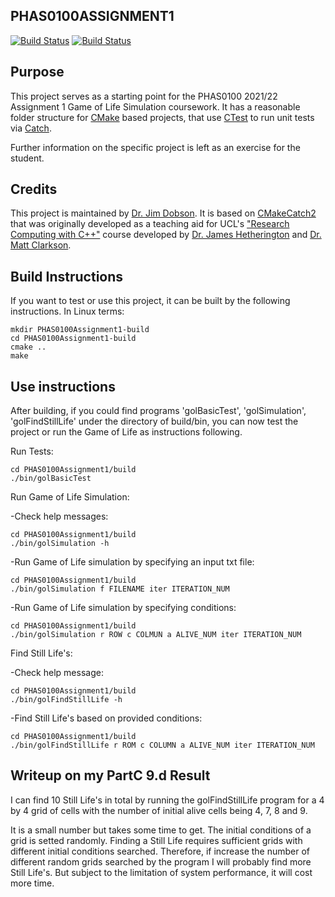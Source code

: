 PHAS0100ASSIGNMENT1
------------------

[![Build Status](https://travis-ci.com/[USERNAME]/PHAS0100Assignment1.svg?branch=master)](https://travis-ci.com/[USERNAME]/PHAS0100Assignment1)
[![Build Status](https://ci.appveyor.com/api/projects/status/[APPVEYOR_ID]/branch/master)](https://ci.appveyor.com/project/[USERNAME]/PHAS0100Assignment1)


Purpose
-------

This project serves as a starting point for the PHAS0100 2021/22 Assignment 1 Game of Life Simulation coursework. It has a reasonable folder structure for [CMake](https://cmake.org/) based projects,
that use [CTest](https://cmake.org/) to run unit tests via [Catch](https://github.com/catchorg/Catch2). 

Further information on the specific project is left as an exercise for the student.


Credits
-------

This project is maintained by [Dr. Jim Dobson](https://www.ucl.ac.uk/physics-astronomy/people/dr-jim-dobson). It is based on [CMakeCatch2](https://github.com/UCL/CMakeCatch2.git) that was originally developed as a teaching aid for UCL's ["Research Computing with C++"](http://rits.github-pages.ucl.ac.uk/research-computing-with-cpp/)
course developed by [Dr. James Hetherington](http://www.ucl.ac.uk/research-it-services/people/james)
and [Dr. Matt Clarkson](https://iris.ucl.ac.uk/iris/browse/profile?upi=MJCLA42).


Build Instructions
------------------

If you want to test or use this project, it can be built by the following instructions. In Linux terms: 

```
mkdir PHAS0100Assignment1-build
cd PHAS0100Assignment1-build
cmake ..
make
```


Use instructions
----------------

After building, if you could find programs 'golBasicTest', 'golSimulation', 'golFindStillLife' under the directory of build/bin, you can now test the project or run the Game of Life as instructions following.

Run Tests:
```
cd PHAS0100Assignment1/build
./bin/golBasicTest
```

Run Game of Life Simulation:

-Check help messages:

```
cd PHAS0100Assignment1/build
./bin/golSimulation -h
```

-Run Game of Life simulation by specifying an input txt file:

```
cd PHAS0100Assignment1/build
./bin/golSimulation f FILENAME iter ITERATION_NUM
```

-Run Game of Life simulation by specifying conditions:

```
cd PHAS0100Assignment1/build
./bin/golSimulation r ROW c COLMUN a ALIVE_NUM iter ITERATION_NUM
```

Find Still Life's:

-Check help message:

```
cd PHAS0100Assignment1/build
./bin/golFindStillLife -h
```

-Find Still Life's based on provided conditions:
```
cd PHAS0100Assignment1/build
./bin/golFindStillLife r ROM c COLUMN a ALIVE_NUM iter ITERATION_NUM
```

Writeup on my PartC 9.d Result
------------------------------ 

I can find 10 Still Life's in total by running the golFindStillLife program for a 4 by 4 grid of cells with the number of initial alive cells being 4, 7, 8 and 9. 

It is a small number but takes some time to get. The initial conditions of a grid is setted randomly. Finding a Still Life requires sufficient grids with different initial conditions searched. Therefore, if increase the number of different random grids searched by the program I will probably find more Still Life's. But subject to the limitation of system performance, it will cost more time.
